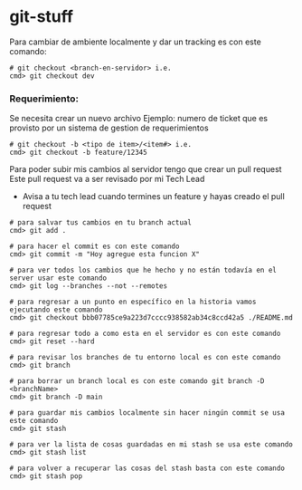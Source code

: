 # git-stuff

Para cambiar de ambiente localmente y dar un tracking es con este comando:
```shell
# git checkout <branch-en-servidor> i.e.
cmd> git checkout dev

```

### Requerimiento: 
Se necesita crear un nuevo archivo
Ejemplo: numero de ticket que es provisto por un sistema de gestion de requerimientos

```shell
# git checkout -b <tipo de item>/<item#> i.e.
cmd> git checkout -b feature/12345
```

Para poder subir mis cambios al servidor tengo que crear un pull request
Este pull request va a ser revisado por mi Tech Lead
* Avisa a tu tech lead cuando termines un feature y hayas creado el pull request

```shell
# para salvar tus cambios en tu branch actual
cmd> git add .

# para hacer el commit es con este comando 
cmd> git commit -m "Hoy agregue esta funcion X"

# para ver todos los cambios que he hecho y no están todavía en el server usar este comando
cmd> git log --branches --not --remotes

# para regresar a un punto en específico en la historia vamos ejecutando este comando
cmd> git checkout bbb07785ce9a223d7cccc938582ab34c8ccd42a5 ./README.md

# para regresar todo a como esta en el servidor es con este comando
cmd> git reset --hard

# para revisar los branches de tu entorno local es con este comando
cmd> git branch

# para borrar un branch local es con este comando git branch -D <branchName>
cmd> git branch -D main

# para guardar mis cambios localmente sin hacer ningún commit se usa este comando
cmd> git stash

# para ver la lista de cosas guardadas en mi stash se usa este comando
cmd> git stash list

# para volver a recuperar las cosas del stash basta con este comando
cmd> git stash pop

```
